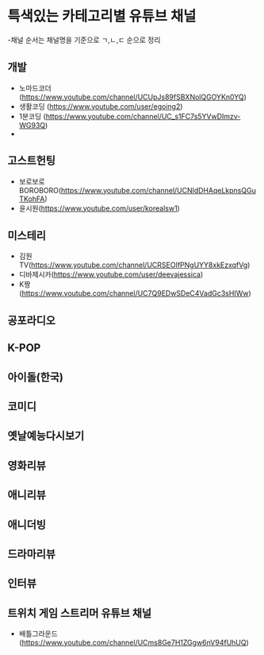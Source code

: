 # 특색있는 카테고리별 유튜브 채널

-채널 순서는 채널명을 기준으로 ㄱ,ㄴ,ㄷ 순으로 정리

## 개발

- 노마드코더(https://www.youtube.com/channel/UCUpJs89fSBXNolQGOYKn0YQ)
- 생활코딩 (https://www.youtube.com/user/egoing2)
- 1분코딩 (https://www.youtube.com/channel/UC_s1FC7s5YVwDImzv-WG93Q)
- 

## 고스트헌팅

- 보로보로 BOROBORO(https://www.youtube.com/channel/UCNldDHAqeLkpnsQGuTKohFA)
- 윤시원(https://www.youtube.com/user/korealsw1)
 
## 미스테리

- 김원TV(https://www.youtube.com/channel/UCRSEOIfPNgUYY8xkEzxqfVg)
- 디바제시카(https://www.youtube.com/user/deevajessica)
- K짱(https://www.youtube.com/channel/UC7Q9EDwSDeC4VadGc3sHIWw)

## 공포라디오

## K-POP

## 아이돌(한국)

## 코미디

## 옛날예능다시보기

## 영화리뷰

## 애니리뷰

## 애니더빙

## 드라마리뷰

## 인터뷰

## 트위치 게임 스트리머 유튜브 채널

- 배틀그라운드 (https://www.youtube.com/channel/UCms8Ge7H1ZGgw6nV94fUhUQ)

